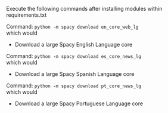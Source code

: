 Execute the following commands after installing modules within requirements.txt

Command: `python -m spacy download en_core_web_lg`  
which would
- Download a large Spacy English Language core

Command: `python -m spacy download es_core_news_lg`  
which would
- Download a large Spacy Spanish Language core

Command: `python -m spacy download pt_core_news_lg`  
which would
- Download a large Spacy Portuguese Language core
